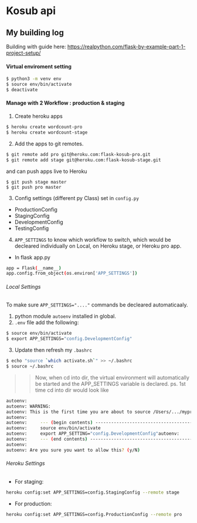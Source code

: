 # Kosub api




## My building log
Building with guide here: https://realpython.com/flask-by-example-part-1-project-setup/

#### Virtual enviroment setting
```bash
$ python3 -m venv env
$ source env/bin/activate
$ deactivate
```

#### Manage with 2 Workflow : production & staging
1. Create heroku apps
```bash
$ heroku create wordcount-pro
$ heroku create wordcount-stage
```
2. Add the apps to git remotes.
```bash
$ git remote add pro git@heroku.com:flask-kosub-pro.git
$ git remote add stage git@heroku.com:flask-kosub-stage.git
```
and can push apps live to Heroku
```basg
$ git push stage master
$ git push pro master
```

3. Config settings (different py Class) set in `config.py`
- ProductionConfig
- StagingConfig
- DevelopmentConfig
- TestingConfig

4. `APP_SETTINGS` to know which workflow to switch, which would be decleared individually on Local, on Heroku stage, or Heroku pro app.
 - In flask app.py
 ```bash
 app = Flask(__name__)
 app.config.from_object(os.environ['APP_SETTINGS'])
 ```

###### Local Settings
To make sure `APP_SETTINGS="...."` commands be decleared automaticaaly.
1. python module `autoenv` installed in global.
2. `.env` file add the following:
```bash
$ source env/bin/activate
$ export APP_SETTINGS="config.DevelopmentConfig"
```
3. Update then refresh my `.bashrc`
```bash
$ echo "source `which activate.sh`" >> ~/.bashrc
$ source ~/.bashrc
```
>> Now, when cd into dir, the virtual environment will automatically be started and the APP_SETTINGS variable is declared.
>> ps. 1st time cd into dir would look like
```bash
autoenv:
autoenv: WARNING:
autoenv: This is the first time you are about to source /Users/.../myproject/.env:
autoenv:
autoenv:     --- (begin contents) ---------------------------------------
autoenv:     source env/bin/activate
autoenv:     export APP_SETTING="config.DevelopmentConfig"autoenv:
autoenv:     --- (end contents) -----------------------------------------
autoenv:
autoenv: Are you sure you want to allow this? (y/N)
```
###### Heroku Settings
- For staging:
```bash
heroku config:set APP_SETTINGS=config.StagingConfig --remote stage
```
- For production:
```bash
heroku config:set APP_SETTINGS=config.ProductionConfig --remote pro
```
